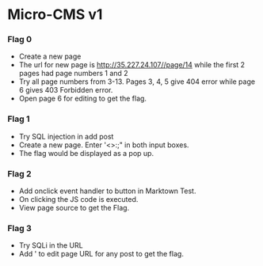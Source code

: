 # Micro-CMS v1
### Flag 0
* Create a new page
* The url for new page is [http://35.227.24.107/<instance-hash>/page/14]() while the first 2 pages had page numbers 1 and 2
* Try all page numbers from 3-13. Pages 3, 4, 5 give 404 error while page 6 gives 403 Forbidden error.
* Open page 6 for editing to get the flag.

### Flag 1
* Try SQL injection in add post
* Create a new page. Enter '<>:;" in both input boxes. 
* The flag would be displayed as a pop up.

### Flag 2
* Add onclick event handler to button in Marktown Test.
* On clicking the JS code is executed.
* View page source to get the Flag.

### Flag 3
* Try SQLi in the URL
* Add ' to edit page URL for any post to get the flag.
